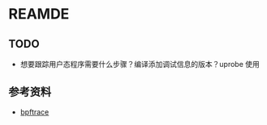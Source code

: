 # REAMDE





## TODO

* 想要跟踪用户态程序需要什么步骤？编译添加调试信息的版本？uprobe 使用





## 参考资料

* [bpftrace](https://github.com/iovisor/bpftrace)

